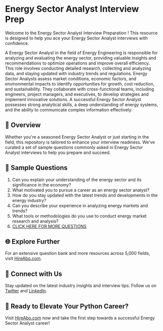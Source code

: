 # Energy Sector Analyst Interview Prep

Welcome to the Energy Sector Analyst Interview Preparation ! This resource is designed to help you ace your Energy Sector Analyst interviews with confidence.

A Energy Sector Analyst in the field of Energy Engineering is responsible for analyzing and evaluating the energy sector, providing valuable insights and recommendations to optimize operations and improve overall efficiency. This role involves conducting detailed research, collecting and analyzing data, and staying updated with industry trends and regulations. Energy Sector Analysts assess market conditions, economic factors, and environmental impacts to identify opportunities for growth, cost reduction, and sustainability. They collaborate with cross-functional teams, including engineers, project managers, and executives, to develop strategies and implement innovative solutions. A successful Energy Sector Analyst possesses strong analytical skills, a deep understanding of energy systems, and the ability to communicate complex information effectively.

## 🚀 Overview

Whether you're a seasoned Energy Sector Analyst or just starting in the field, this repository is tailored to enhance your interview readiness. We've curated a set of sample questions commonly asked in Energy Sector Analyst interviews to help you prepare and succeed.

## 📝 Sample Questions

1. Can you explain your understanding of the energy sector and its significance in the economy?
2. What motivated you to pursue a career as an energy sector analyst?
3. How do you stay updated with the latest trends and developments in the energy industry?
4. Can you describe your experience in analyzing energy markets and trends?
5. What tools or methodologies do you use to conduct energy market research and analysis?
6. [CLICK HERE FOR MORE QUESTIONS](https://hireabo.com/job/20_1_24/Energy%20Sector%20Analyst)

## 🌐 Explore Further

For an extensive question bank and more resources across 5,000 fields, visit [HireAbo.com](https://www.hireabo.com).

## 📱 Connect with Us

Stay updated on the latest industry insights and interview tips. Follow us on [Twitter](https://twitter.com/hireabo) and [LinkedIn](https://www.linkedin.com/in/hire-abo-3609972a8/).

## 🚀 Ready to Elevate Your Python Career?

Visit [HireAbo.com](https://www.hireabo.com) now and take the first step towards a successful Energy Sector Analyst career!